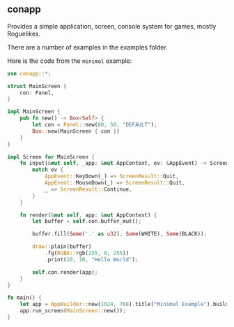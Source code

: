 ## conapp

Provides a simple application, screen, console system for games, mostly Roguelikes.

There are a number of examples in the examples folder.

Here is the code from the `minimal` example:

```rs
use conapp::*;

struct MainScreen {
    con: Panel,
}

impl MainScreen {
    pub fn new() -> Box<Self> {
        let con = Panel::new(80, 50, "DEFAULT");
        Box::new(MainScreen { con })
    }
}

impl Screen for MainScreen {
    fn input(&mut self, _app: &mut AppContext, ev: &AppEvent) -> ScreenResult {
        match ev {
            AppEvent::KeyDown(_) => ScreenResult::Quit,
            AppEvent::MouseDown(_) => ScreenResult::Quit,
            _ => ScreenResult::Continue,
        }
    }

    fn render(&mut self, app: &mut AppContext) {
        let buffer = self.con.buffer_mut();

        buffer.fill(Some('.' as u32), Some(WHITE), Some(BLACK));

        draw::plain(buffer)
            .fg(RGBA::rgb(255, 0, 255))
            .print(10, 10, "Hello World");

        self.con.render(app);
    }
}

fn main() {
    let app = AppBuilder::new(1024, 768).title("Minimal Example").build();
    app.run_screen(MainScreen::new());
}
```
